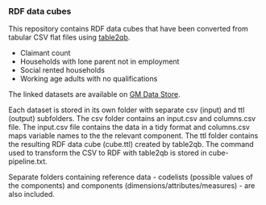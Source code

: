 ### RDF data cubes

This repository contains RDF data cubes that have been converted from tabular CSV flat files using [table2qb](https://github.com/Swirrl/table2qb).

- Claimant count
- Households with lone parent not in employment
- Social rented households
- Working age adults with no qualifications

The linked datasets are available on [GM Data Store](http://gmdatastore.org.uk/).

Each dataset is stored in its own folder with separate csv (input) and ttl (output) subfolders. The csv folder contains an input.csv and columns.csv file. The input.csv file contains the data in a tidy format and columns.csv maps variable names to the the relevant component. The ttl folder contains the resulting RDF data cube (cube.ttl) created by table2qb. The command used to transform the CSV to RDF with table2qb is stored in cube-pipeline.txt.

Separate folders containing reference data - codelists (possible values of the components) and components (dimensions/attributes/measures) - are also included.
